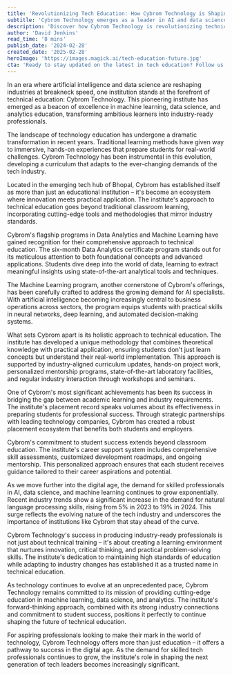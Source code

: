 ```yaml
---
title: 'Revolutionizing Tech Education: How Cybrom Technology is Shaping the Future of AI and Data Science'
subtitle: 'Cybrom Technology emerges as a leader in AI and data science education'
description: 'Discover how Cybrom Technology is revolutionizing technical education in AI and data science, offering cutting-edge programs that transform ambitious learners into industry-ready professionals through innovative teaching methods and strong industry partnerships.'
author: 'David Jenkins'
read_time: '8 mins'
publish_date: '2024-02-28'
created_date: '2025-02-28'
heroImage: 'https://images.magick.ai/tech-education-future.jpg'
cta: 'Ready to stay updated on the latest in tech education? Follow us on LinkedIn for exclusive insights into how institutions like Cybrom Technology are shaping the future of AI and data science education.'
---
```


In an era where artificial intelligence and data science are reshaping industries at breakneck speed, one institution stands at the forefront of technical education: Cybrom Technology. This pioneering institute has emerged as a beacon of excellence in machine learning, data science, and analytics education, transforming ambitious learners into industry-ready professionals.

The landscape of technology education has undergone a dramatic transformation in recent years. Traditional learning methods have given way to immersive, hands-on experiences that prepare students for real-world challenges. Cybrom Technology has been instrumental in this evolution, developing a curriculum that adapts to the ever-changing demands of the tech industry.

Located in the emerging tech hub of Bhopal, Cybrom has established itself as more than just an educational institution – it's become an ecosystem where innovation meets practical application. The institute's approach to technical education goes beyond traditional classroom learning, incorporating cutting-edge tools and methodologies that mirror industry standards.

Cybrom's flagship programs in Data Analytics and Machine Learning have gained recognition for their comprehensive approach to technical education. The six-month Data Analytics certificate program stands out for its meticulous attention to both foundational concepts and advanced applications. Students dive deep into the world of data, learning to extract meaningful insights using state-of-the-art analytical tools and techniques.

The Machine Learning program, another cornerstone of Cybrom's offerings, has been carefully crafted to address the growing demand for AI specialists. With artificial intelligence becoming increasingly central to business operations across sectors, the program equips students with practical skills in neural networks, deep learning, and automated decision-making systems.

What sets Cybrom apart is its holistic approach to technical education. The institute has developed a unique methodology that combines theoretical knowledge with practical application, ensuring students don't just learn concepts but understand their real-world implementation. This approach is supported by industry-aligned curriculum updates, hands-on project work, personalized mentorship programs, state-of-the-art laboratory facilities, and regular industry interaction through workshops and seminars.

One of Cybrom's most significant achievements has been its success in bridging the gap between academic learning and industry requirements. The institute's placement record speaks volumes about its effectiveness in preparing students for professional success. Through strategic partnerships with leading technology companies, Cybrom has created a robust placement ecosystem that benefits both students and employers.

Cybrom's commitment to student success extends beyond classroom education. The institute's career support system includes comprehensive skill assessments, customized development roadmaps, and ongoing mentorship. This personalized approach ensures that each student receives guidance tailored to their career aspirations and potential.

As we move further into the digital age, the demand for skilled professionals in AI, data science, and machine learning continues to grow exponentially. Recent industry trends show a significant increase in the demand for natural language processing skills, rising from 5% in 2023 to 19% in 2024. This surge reflects the evolving nature of the tech industry and underscores the importance of institutions like Cybrom that stay ahead of the curve.

Cybrom Technology's success in producing industry-ready professionals is not just about technical training – it's about creating a learning environment that nurtures innovation, critical thinking, and practical problem-solving skills. The institute's dedication to maintaining high standards of education while adapting to industry changes has established it as a trusted name in technical education.

As technology continues to evolve at an unprecedented pace, Cybrom Technology remains committed to its mission of providing cutting-edge education in machine learning, data science, and analytics. The institute's forward-thinking approach, combined with its strong industry connections and commitment to student success, positions it perfectly to continue shaping the future of technical education.

For aspiring professionals looking to make their mark in the world of technology, Cybrom Technology offers more than just education – it offers a pathway to success in the digital age. As the demand for skilled tech professionals continues to grow, the institute's role in shaping the next generation of tech leaders becomes increasingly significant.